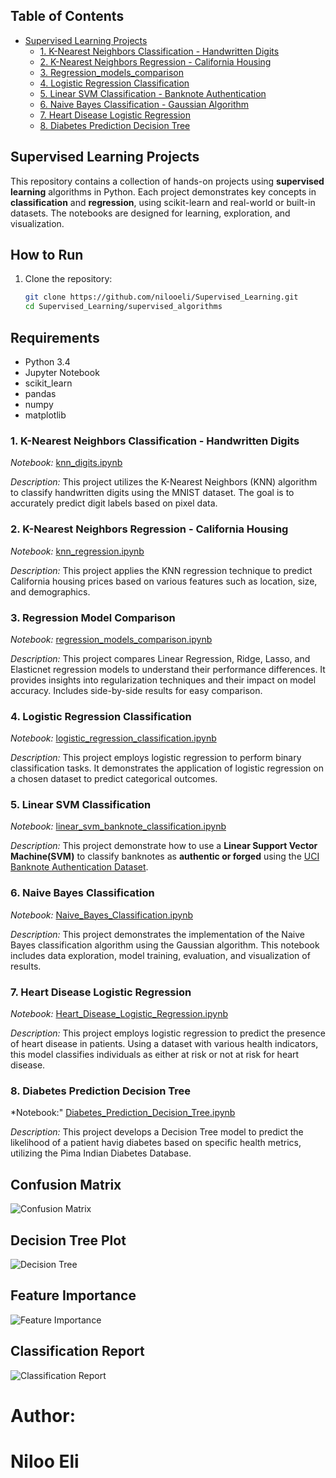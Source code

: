 ## Table of Contents

- [Supervised Learning Projects](#supervised-learning-projects)
  - [1. K-Nearest Neighbors Classification - Handwritten Digits](#1-k-nearest-neighbors-classification---handwritten-digits)
  - [2. K-Nearest Neighbors Regression - California Housing](#2-k-nearest-neighbors-regression---california-housing)
  - [3. Regression_models_comparison](#3-Regression-Model-Comparison)
  - [4. Logistic Regression Classification](#4-logistic-regression-classification)
  - [5. Linear SVM Classification - Banknote Authentication](#5-linear-svm-classification)
  - [6. Naive Bayes Classification - Gaussian Algorithm](#6-Naive-Bayes-Classification)
  - [7. Heart Disease Logistic Regression](#7-heart-disease-logistic-regression)
  - [8. Diabetes Prediction Decision Tree](#8-Diabetes-Prediction-Decision-Tree)

## Supervised Learning Projects

This repository contains a collection of hands-on projects using **supervised learning** algorithms in Python. Each project demonstrates key concepts in **classification** and **regression**, using scikit-learn and real-world or built-in datasets. The notebooks are designed for learning, exploration, and visualization.

## How to Run

1. Clone the repository:
   ```bash
   git clone https://github.com/nilooeli/Supervised_Learning.git
   cd Supervised_Learning/supervised_algorithms

## Requirements

- Python 3.4
- Jupyter Notebook
- scikit_learn
- pandas
- numpy
- matplotlib

### 1. K-Nearest Neighbors Classification - Handwritten Digits

*Notebook:* [knn_digits.ipynb](supervised_algorithms/knn_digits.ipynb)

*Description:* This project utilizes the K-Nearest Neighbors (KNN) algorithm to classify handwritten digits using the MNIST dataset. The goal is to accurately predict digit labels based on pixel data.

### 2. K-Nearest Neighbors Regression - California Housing

*Notebook:* [knn_regression.ipynb](supervised_algorithms/knn_regression.ipynb)

*Description:* This project applies the KNN regression technique to predict California housing prices based on various features such as location, size, and demographics.

### 3. Regression Model Comparison

*Notebook:* [regression_models_comparison.ipynb](supervised_algorithms/regression_models_comparison.ipynb)

*Description:* This project compares Linear Regression, Ridge, Lasso, and Elasticnet regression models to understand their performance differences. It provides insights into regularization techniques and their impact on model accuracy. Includes side-by-side results for easy comparison.

### 4. Logistic Regression Classification

*Notebook:* [logistic_regression_classification.ipynb](supervised_algorithms/logistic_regression_classification.ipynb)

*Description:* This project employs logistic regression to perform binary classification tasks. It demonstrates the application of logistic regression on a chosen dataset to predict categorical outcomes.

### 5. Linear SVM Classification

*Notebook:* [linear_svm_banknote_classification.ipynb](supervised_algorithms/linear_svm_banknote_classification.ipynb)

*Description:* This project demonstrate how to use a **Linear Support Vector Machine(SVM)** to classify banknotes as **authentic or forged** using the [UCI Banknote Authentication Dataset](https://archive.ics.uci.edu/ml/datasets/banknote+authentication).

### 6. Naive Bayes Classification

*Notebook:* [Naive_Bayes_Classification.ipynb](supervised_algorithms/Naive_Bayes_Classification.ipynb)

*Description:* This project demonstrates the implementation of the Naive Bayes classification algorithm using the Gaussian algorithm. This notebook includes data exploration, model training, evaluation, and visualization of results.

### 7. Heart Disease Logistic Regression

*Notebook:* [Heart_Disease_Logistic_Regression.ipynb](supervised_algorithms/Heart_Disease_Logistic_Regression.ipynb)

*Description:* This project employs logistic regression to predict the presence of heart disease in patients. Using a dataset with various health indicators, this model classifies individuals as either at risk or not at risk for heart disease. 

### 8. Diabetes Prediction Decision Tree

*Notebook:" [Diabetes_Prediction_Decision_Tree.ipynb](supervised_algorithms/Diabetes_Prediction_Decision_Tree.ipynb)

*Description:* This project develops a Decision Tree model to predict the likelihood of a patient havig diabetes based on specific health metrics, utilizing the Pima Indian Diabetes Database.

## Confusion Matrix

![Confusion Matrix](images/confusion_matrix.png)

## Decision Tree Plot

![Decision Tree](images/decision_tree_for_diabetes_prediction.png)

## Feature Importance

![Feature Importance](images/feature_importance_in_diabetes_prediction.png)

## Classification Report

![Classification Report](images/classification_report.png)



      
      



















     
# Author:
# Niloo Eli

